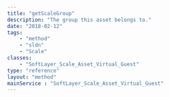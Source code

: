 ```yaml
---
title: "getScaleGroup"
description: "The group this asset belongs to."
date: "2018-02-12"
tags:
    - "method"
    - "sldn"
    - "Scale"
classes:
    - "SoftLayer_Scale_Asset_Virtual_Guest"
type: "reference"
layout: "method"
mainService : "SoftLayer_Scale_Asset_Virtual_Guest"
---
```

